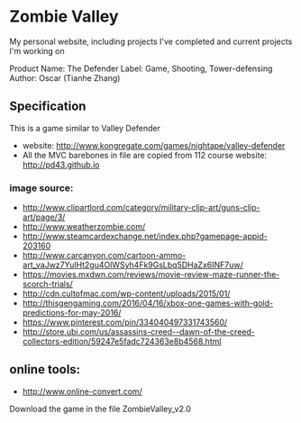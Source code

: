 # Zombie Valley
My personal website, including projects I've completed and current projects I'm working on

Product Name: The Defender 
Label: Game, Shooting, Tower-defensing
Author: Oscar (Tianhe Zhang)

## Specification
This is a game similar to Valley Defender
* website: http://www.kongregate.com/games/nightape/valley-defender
* All the MVC barebones in file are copied from 112 course website: http://pd43.github.io

### image source:
*  http://www.clipartlord.com/category/military-clip-art/guns-clip-art/page/3/
*  http://www.weatherzombie.com/
*  http://www.steamcardexchange.net/index.php?gamepage-appid-203160
*  http://www.carcanyon.com/cartoon-ammo-art_vaJwz7YulHt2gu4OlWSyh4Fk9GsLbq5DHaZx6INF7uw/
*  https://movies.mxdwn.com/reviews/movie-review-maze-runner-the-scorch-trials/
*  http://cdn.cultofmac.com/wp-content/uploads/2015/01/
*  http://thisgengaming.com/2016/04/16/xbox-one-games-with-gold-predictions-for-may-2016/
*  https://www.pinterest.com/pin/334040497331743560/
* http://store.ubi.com/us/assassins-creed--dawn-of-the-creed-collectors-edition/59247e5fadc724363e8b4568.html



## online tools:
* http://www.online-convert.com/


Download the game in the file ZombieValley_v2.0
